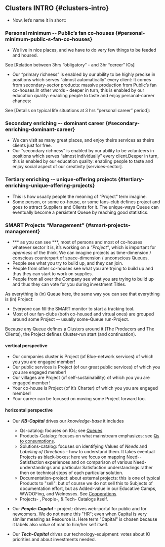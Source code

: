 ## Clusters INTRO {#clusters-intro}

*   Now, let’s name it in short:

### Personal minimum -- Public’s fan co-houses {#personal-minimum-public-s-fan-co-houses}

*   We live in nice places, and we have to do very few things to be feeded and housed.

See [Relation between 3hrs “obligatory” - and 3hr “cereer” IOs]

*   Our “primary richness” is enabled by our ability to be highly precise in positions which serves “almost automatically” every client: It comes from secondary-sector products: massive production from Public’s fan co-houses.In other words - deeper in turn, this is enabled by our education quality: enabling people to taste and enjoy personal-career chances:

See [Details on typical life situations at 3 hrs “personal career” period]:

### Secondary enriching -- dominant career {#secondary-enriching-dominant-career}

*   We can visit as many great places, and enjoy theirs services as theirs clients just for free.
*   Our “secondary richness” is enabled by our ability to be volunteers in positions which serves “almost individually” every client.Deeper in turn, this is enabled by our education quality: enabling people to taste and enjoy social aspect of our creativity [services-sector].

### Tertiary enriching -- unique-offering projects {#tertiary-enriching-unique-offering-projects}

*   This is how usually people the meaning of “Project” term imagine.
*   Some person, or some co-house, or some fans-club defines project and goes to attract Suppliers and Clients for it. The unique-ways Queue can eventually become a persistent Queue by reaching good statistics.

### SMART Projects “Management” {#smart-projects-management}

*   *** as you can see ***, most of persons and most of co-houses whatever sector it is, it’s working on a _“Project”_, which is important for _openness_ of the think. We can imagine projects as time-dimension / conscious counterpart of space-dimension / unconscious Queues.
*   People see what you try to build up, and they can join.
*   People from other co-houses see what you are trying to build up and thus they can start to work on supplies.
*   People from all over the Company see what you are trying to build up and thus they can vote for you during investment Titles.

As everything is (in) Queue here, the same way you can see that everything is (in) Project:

*   Everyone can fill the SMART monitor to start a tracking tool.
*   Most of our fan-clubs (both co-housed and virtual ones) are grouped around some Project -- usually some-Queue run-Project.

Because any Queue defines a Clusters around it (The Producers and The Clients), the Project defines Cluster-run start (and continuation).

#### vertical perspective

*   Our companies cluster is Project (of Blue-network services) of which you you are engaged member!
*   Our public services is Project (of our great public services) of which you you are engaged member!
*   Our villages are Project (of self-sustainability) of which you you are engaged member!
*   Your co-house is Project (of it’s Charter) of which you you are engaged member!
*   Your career can be focused on moving some Project forward too.

#### horizontal perspective

*   Our ***KB-Capital*** drives our *knowledge-base* it includes
    - Qs-catalog: focuses on IOs; see [Queues](https://altair.gitbooks.io/intro/content/detailed_intro/queues.html)
    - Products-Catalog: focuses on what mainstream emphasizes: see [Qs to consumptions](https://altair.gitbooks.io/intro/content/detailed_intro/queues.html#qs-to-consumptions-of-materials).
    - Solutions-catalog: focuses on identifying Values of *Needs* and *Labeling of Directions* - how to understand them. It takes eventual Projects as black-boxes: here we focus on mapping Need--Satisfaction experiences and on comparison of various Need-understandings and particular Satisfaction understandings rather then on technical steps of each particular solution.
    - Documentation-project: about external projects: this is one of typical Products to "sell": but of course we do not sell this to Subjects of documentation effort, but as Added-value in our Educative Camps, WWOOFing, and Welnesses. See [Cooperations](https://altair.gitbooks.io/intro/content/red_zone,_impressions_about_to_come_and_to_leave/commentaries.html#cooperations).
    - Projects- , People-, & Tech- Catalogs itself.

*   Our ***People-Capital*** - project: drives web-portal for public and for newcomers. We do not name this "HR"; even when Capital is very similar meaning as Resource is. Here term "Capital" is chosen because it labels also *value* of man to him/her self itself.

*   Our ***Tech-Capital*** drives our technology-equipment: votes about IO priorities and about investments needed.
